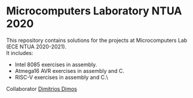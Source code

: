 # Microcomputers Laboratory NTUA 2020
This repository contains solutions for the projects at Microcomputers Lab (ECE NTUA 2020-2021).\
It includes:
* Intel 8085 exercises in assembly.
* Atmega16 AVR exercises in assembly and C.
* RISC-V exercises in assembly and C.\

Collaborator [Dimitrios Dimos  ](https://github.com/d-dimos)
